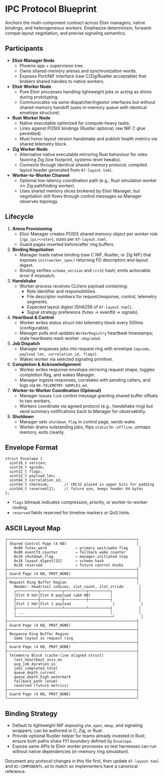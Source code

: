 # IPC Protocol Blueprint

Anchors the multi-component contract across Elixir managers, native bindings, and heterogeneous workers. Emphasize determinism, forward-compat layout negotiation, and precise signaling semantics.

## Participants

- **Elixir Manager Node**
  - Phoenix app + supervision tree.
  - Owns shared-memory arenas and synchronization words.
  - Exposes Port/NIF interface (raw C/Zig/Rustler acceptable) that brokers shared handles to native workers.
- **Elixir Worker Node**
  - Pure Elixir processes handling lightweight jobs or acting as shims during prototyping.
  - Communicates via same dispatcher/ingestor interfaces but without shared-memory handoff (uses in-memory queue with identical envelope structure).
- **Rust Worker Node**
  - Native executable optimized for compute-heavy tasks.
  - Links against POSIX bindings (Rustler optional; raw NIF C glue permitted).
  - Must honor layout version handshake and publish health metrics via shared telemetry block.
- **Zig Worker Node**
  - Alternative native executable mirroring Rust behaviour for roles favoring Zig (low footprint, systems-level tweaks).
  - Connects through identical shared-memory protocol; compiled layout header generated from `07-layout.toml`.
- **Worker-to-Worker Channel**
  - Optional low-latency coordination path (e.g., Rust simulation worker ↔ Zig pathfinding worker).
  - Uses shared memory slices brokered by Elixir Manager, but negotiation still flows through control messages so Manager observes topology.

## Lifecycle

1. **Arena Provisioning**
   - Elixir Manager creates POSIX shared memory object per worker role (`/gp_ipc/<role>`), sizes per `07-layout.toml`.
   - Guard pages inserted before/after ring buffers.
2. **Binding Negotiation**
   - Manager loads native binding (raw C NIF, Rustler, or Zig NIF) that exposes `init(worker_spec)` returning FD descriptors and layout digest.
   - Binding verifies `schema_version` and `crc32` hash; emits actionable error if mismatch.
3. **Handshake**
   - Worker process receives CLI/env payload containing:
     - Role identifier and responsibilities.
     - File descriptor numbers for request/response, control, telemetry segments.
     - Expected layout digest (SHA256 of `07-layout.toml`).
     - Signal strategy preference (futex → eventfd → signals).
4. **Heartbeat & Control**
   - Worker writes status struct into telemetry block every 500ms (configurable).
   - Manager polls and updates `WorkerRegistry` heartbeat timestamps; stale heartbeats mark worker `:degraded`.
5. **Job Dispatch**
   - Manager enqueues jobs into request ring with envelope `{opcode, payload_len, correlation_id, flags}`.
   - Wakes worker via selected signaling primitive.
6. **Completion & Acknowledgement**
   - Worker writes response envelope mirroring request shape, toggles completion flag, and wakes Manager.
   - Manager ingests responses, correlates with pending callers, and logs via `06-TELEMETRY-SAMPLES.md`.
7. **Worker-to-Worker Coordination (Optional)**
   - Manager issues `link` control message granting shared buffer offsets to two workers.
   - Workers coordinate via agreed protocol (e.g., handshake ring) but send summary notifications back to Manager for observability.
8. **Shutdown**
   - Manager sets `shutdown_flag` in control page, sends wake.
   - Worker drains outstanding jobs, flips `status` to `:offline`, unmaps memory, exits cleanly.

## Envelope Format

```
struct Envelope {
  uint16_t version;
  uint16_t opcode;
  uint32_t flags;
  uint32_t payload_len;
  uint64_t correlation_id;
  uint64_t checksum;       // CRC32 placed in upper bits for padding
  uint64_t reserved[2];    // future use, keeps header 64 bytes
};
```

- `flags` bitmask indicates compression, priority, or worker-to-worker routing.
- `reserved` fields reserved for timeline markers or QoS hints.

## ASCII Layout Map

```
┌───────────────────────────────────────────────────────────┐
│ Shared Control Page (4 KB)                                │
│   0x00 futex_word             → primary wait/wake flag     │
│   0x08 eventfd_counter        → fallback wake counter      │
│   0x10 shutdown_flag          → manager-initiated stop     │
│   0x18 layout_digest[32]      → schema hash                │
│   0x38 reserved               → future control knobs       │
├───────────────────────────────────────────────────────────┤
│ Guard Page (4 KB, PROT_NONE)                              │
├───────────────────────────────────────────────────────────┤
│ Request Ring Buffer Region                                │
│   Header: head/tail indices, slot_count, slot_stride       │
│   ┌──────────┬──────────┬──────────┬──────────┐            │
│   │Slot 0 hdr│Slot 0 payload (≤64 KB)         │            │
│   ├──────────┼──────────┼──────────┼──────────┤            │
│   │Slot 1 hdr│Slot 1 payload                   │            │
│   ├──────────┴──────────┴──────────┴──────────┤            │
│   │ ...                                       │            │
│   └────────────────────────────────────────────┘            │
├───────────────────────────────────────────────────────────┤
│ Guard Page (4 KB, PROT_NONE)                              │
├───────────────────────────────────────────────────────────┤
│ Response Ring Buffer Region                               │
│   Same layout as request ring                             │
├───────────────────────────────────────────────────────────┤
│ Guard Page (4 KB, PROT_NONE)                              │
├───────────────────────────────────────────────────────────┤
│ Telemetry Block (cache-line aligned struct)               │
│   last_heartbeat_unix_ms                                  │
│   avg_job_duration_us                                     │
│   jobs_completed_total                                    │
│   queue_depth_current                                     │
│   queue_depth_high_watermark                              │
│   fallback_path (enum)                                    │
│   reserved (future metrics)                               │
├───────────────────────────────────────────────────────────┤
│ Guard Page (4 KB, PROT_NONE)                              │
└───────────────────────────────────────────────────────────┘
```

## Binding Strategy

- Default to lightweight NIF exposing `shm_open`, `mmap`, and signaling wrappers; can be authored in C, Zig, or Rust.
- Provide optional Rustler helper for teams already invested in Rust; ensure both paths share FFI boundary defined by `Envelope`.
- Expose same APIs to Elixir worker processes so test harnesses can run without native dependencies (in-memory ring simulation).

Document any protocol changes in this file first, then update `07-layout.toml` and `02-COMPONENTS.md` to match so implementers have a canonical reference.
